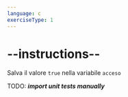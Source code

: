 ```yaml
---
language: c
exerciseType: 1
---
```


# --instructions--

Salva il valore `true` nella variabile `acceso`

TODO: ___import unit tests manually___
